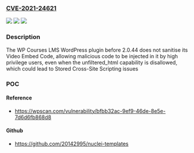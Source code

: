 ### [CVE-2021-24621](https://cve.mitre.org/cgi-bin/cvename.cgi?name=CVE-2021-24621)
![](https://img.shields.io/static/v1?label=Product&message=WP%20Courses%20LMS&color=blue)
![](https://img.shields.io/static/v1?label=Version&message=2.0.44%3C%202.0.44%20&color=brighgreen)
![](https://img.shields.io/static/v1?label=Vulnerability&message=CWE-79%20Cross-site%20Scripting%20(XSS)&color=brighgreen)

### Description

The WP Courses LMS WordPress plugin before 2.0.44 does not sanitise its Video Embed Code, allowing malicious code to be injected in it by high privilege users, even when the unfiltered_html capability is disallowed, which could lead to Stored Cross-Site Scripting issues

### POC

#### Reference
- https://wpscan.com/vulnerability/bfbb32ac-9ef9-46de-8e5e-7d6d6fb868d8

#### Github
- https://github.com/20142995/nuclei-templates


